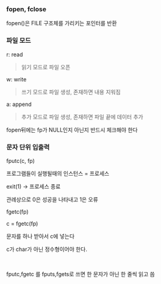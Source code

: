 
### fopen, fclose

fopen()은 FILE 구조체를 가리키는 포인터를 반환

### 파일 모드

r: read

> 읽기 모드로 파일 오픈

w: write 

> 쓰기 모드로 파일 생성, 존재하면 내용 지워짐

a: append

> 추가 모드로 파일 생성, 존재하면 파일 끝에 데이터 추가


fopen뒤에는 fp가 NULL인지 아닌지 반드시 체크해야 한다

### 문자 단위 입출력

fputc(c, fp)

프로그램들이 실행될때의 인스턴스 = 프로세스

exit(1) -> 프로세스 종료

관례상으로 0은 성공을 나타내고 1은 오류

fgetc(fp)

c = fgetc(fp)

문자를 하나 받아서 c에 넣는다

c가 char가 아닌 정수형이어야 한다.

<br>

fputc,fgetc 를 fputs,fgets로 쓰면 한 문자가 아닌 한 줄씩 읽고 씀
